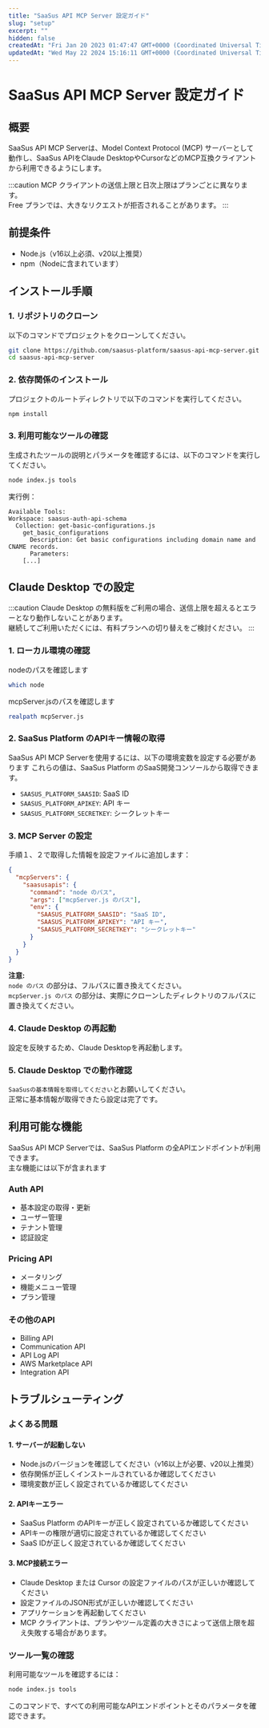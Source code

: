 ```yaml
---
title: "SaaSus API MCP Server 設定ガイド"
slug: "setup"
excerpt: ""
hidden: false
createdAt: "Fri Jan 20 2023 01:47:47 GMT+0000 (Coordinated Universal Time)"
updatedAt: "Wed May 22 2024 15:16:11 GMT+0000 (Coordinated Universal Time)"
---
```


# SaaSus API MCP Server 設定ガイド

## 概要
SaaSus API MCP Serverは、Model Context Protocol (MCP) サーバーとして動作し、SaaSus APIをClaude DesktopやCursorなどのMCP互換クライアントから利用できるようにします。

:::caution
MCP クライアントの送信上限と日次上限はプランごとに異なります。  
Free プランでは、大きなリクエストが拒否されることがあります。
:::

## 前提条件
- Node.js（v16以上必須、v20以上推奨）
- npm（Nodeに含まれています）

## インストール手順

### 1. リポジトリのクローン
以下のコマンドでプロジェクトをクローンしてください。

```bash
git clone https://github.com/saasus-platform/saasus-api-mcp-server.git
cd saasus-api-mcp-server
```

### 2. 依存関係のインストール
プロジェクトのルートディレクトリで以下のコマンドを実行してください。

```bash
npm install
```

### 3. 利用可能なツールの確認
生成されたツールの説明とパラメータを確認するには、以下のコマンドを実行してください。

```bash
node index.js tools
```

実行例：
```
Available Tools:
Workspace: saasus-auth-api-schema
  Collection: get-basic-configurations.js
    get_basic_configurations
      Description: Get basic configurations including domain name and CNAME records.
      Parameters:
    [...]
```

## Claude Desktop での設定

:::caution
Claude Desktop の無料版をご利用の場合、送信上限を超えるとエラーとなり動作しないことがあります。  
継続してご利用いただくには、有料プランへの切り替えをご検討ください。
:::

### 1. ローカル環境の確認

nodeのパスを確認します
```bash
which node
```

mcpServer.jsのパスを確認します
```bash
realpath mcpServer.js
```

### 2. SaaSus Platform のAPIキー情報の取得

SaaSus API MCP Serverを使用するには、以下の環境変数を設定する必要があります
これらの値は、SaaSus Platform のSaaS開発コンソールから取得できます。

- `SAASUS_PLATFORM_SAASID`: SaaS ID
- `SAASUS_PLATFORM_APIKEY`: API キー
- `SAASUS_PLATFORM_SECRETKEY`: シークレットキー

### 3. MCP Server の設定
手順１、２で取得した情報を設定ファイルに追加します：

```json
{
  "mcpServers": {
    "saasusapis": {
      "command": "node のパス",
      "args": ["mcpServer.js のパス"],
      "env": {
        "SAASUS_PLATFORM_SAASID": "SaaS ID",
        "SAASUS_PLATFORM_APIKEY": "API キー",
        "SAASUS_PLATFORM_SECRETKEY": "シークレットキー"
      }
    }
  }
}
```

**注意:**  
`node のパス` の部分は、フルパスに置き換えてください。  
`mcpServer.js のパス` の部分は、実際にクローンしたディレクトリのフルパスに置き換えてください。

### 4. Claude Desktop の再起動
設定を反映するため、Claude Desktopを再起動します。

### 5. Claude Desktop での動作確認
``SaaSusの基本情報を取得してください``とお願いしてください。  
正常に基本情報が取得できたら設定は完了です。

## 利用可能な機能

SaaSus API MCP Serverでは、SaaSus Platform の全APIエンドポイントが利用できます。  
主な機能には以下が含まれます

### Auth API
- 基本設定の取得・更新
- ユーザー管理
- テナント管理
- 認証設定

### Pricing API
- メータリング
- 機能メニュー管理
- プラン管理

### その他のAPI
- Billing API
- Communication API
- API Log API
- AWS Marketplace API
- Integration API

## トラブルシューティング

### よくある問題

#### 1. サーバーが起動しない
- Node.jsのバージョンを確認してください（v16以上が必要、v20以上推奨）
- 依存関係が正しくインストールされているか確認してください
- 環境変数が正しく設定されているか確認してください

#### 2. APIキーエラー
- SaaSus Platform のAPIキーが正しく設定されているか確認してください
- APIキーの権限が適切に設定されているか確認してください
- SaaS IDが正しく設定されているか確認してください

#### 3. MCP接続エラー
- Claude Desktop または Cursor の設定ファイルのパスが正しいか確認してください
- 設定ファイルのJSON形式が正しいか確認してください
- アプリケーションを再起動してください
- MCP クライアントは、プランやツール定義の大きさによって送信上限を超え失敗する場合があります。

### ツール一覧の確認
利用可能なツールを確認するには：

```bash
node index.js tools
```

このコマンドで、すべての利用可能なAPIエンドポイントとそのパラメータを確認できます。
